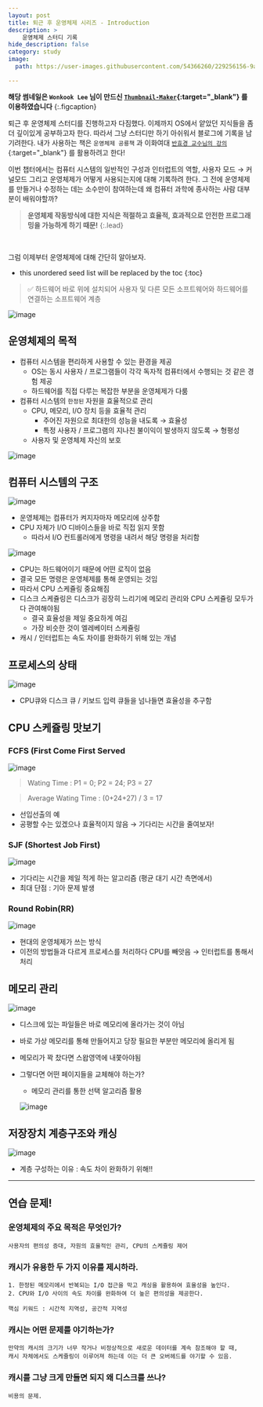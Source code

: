 ```yaml
---
layout: post
title: 퇴근 후 운영체제 시리즈 - Introduction
description: >
    운영체제 스터디 기록
hide_description: false
category: study
image:
  path: https://user-images.githubusercontent.com/54366260/229256156-9a8e9943-614a-4dc0-a699-2ffdb2d5e64e.png

---
```


**해당 썸네일은 `Wonkook Lee` 님이 만드신 [`Thumbnail-Maker`](https://wonkooklee.github.io/thumbnail_maker/){:target="_blank"} 를 이용하였습니다**
{:.figcaption}

퇴근 후 운영체제 스터디를 진행하고자 다짐했다. 이제까지 OS에서 얕았던 지식들을 좀 더 깊이있게 공부하고자 한다. 따라서 그냥 스터디만 하기 아쉬워서 블로그에 기록을 남기려한다. 
내가 사용하는 책은 `운영체제 공룡책` 과 이화여대 [`반효경 교수님의 강의`](http://www.kocw.net/home/cview.do?cid=4b9cd4c7178db077){:target="_blank"} 를 활용하려고 한다!

이번 챕터에서는 컴퓨터 시스템의 일반적인 구성과 인터럽트의 역할, 사용자 모드 → 커널모드 그리고 운영체제가 어떻게 사용되는지에 대해 기록하려 한다. 그 전에 운영체제를 만들거나 수정하는 데는 소수만이 참여하는데
왜 컴퓨터 과학에 종사하는 사람 대부분이 배워야할까?

> **운영체제 작동방식에 대한 지식은 적절하고 효율적, 효과적으로 안전한 프로그래밍을 가능하게 하기 때문!**
{:.lead}

<br>

그럼 이제부터 운영체제에 대해 간단히 알아보자.

* this unordered seed list will be replaced by the toc
{:toc}


> ✅ 하드웨어 바로 위에 설치되어 사용자 및 다른 모든 소프트웨어와 하드웨어를 연결하는 소프트웨어 계층


![image](https://github.com/jungsiroo/jungsiroo.github.io/assets/54366260/6c2f03bd-3a43-462e-9872-63fce4be78be)


## 운영체제의 목적

- 컴퓨터 시스템을 편리하게 사용할 수 있는 환경을 제공
    - OS는 동시 사용자 / 프로그램들이 각각 독자적 컴퓨터에서 수행되는 것 같은 경험 제공
    - 하드웨어를 직접 다루는 복잡한 부분을 운영체제가 다룸
- 컴퓨터 시스템의 `한정된` 자원을 효율적으로 관리
    - CPU, 메모리, I/O 장치 등을 효율적 관리
        - 주어진 자원으로 최대한의 성능을 내도록 → 효율성
        - 특정 사용자 / 프로그램의 지나친 불이익이 발생하지 않도록 → 형평성
    - 사용자 및 운영체제 자신의 보호

![image](https://github.com/jungsiroo/jungsiroo.github.io/assets/54366260/be9c4ea0-1bda-46f1-9295-ff8adbbd3e9c)

## 컴퓨터 시스템의 구조

![image](https://github.com/jungsiroo/jungsiroo.github.io/assets/54366260/7259138e-ed92-433a-a4ae-f7ad339ce7df)

- 운영체제는 컴퓨터가 켜지자마자 메모리에 상주함
- CPU 자체가 I/O 디바이스들을 바로 직접 읽지 못함
    - 따라서 I/O 컨트롤러에게 명령을 내려서 해당 명령을 처리함
    
![image](https://github.com/jungsiroo/jungsiroo.github.io/assets/54366260/900cb01c-a34d-4bd6-af87-5e1ab1c9af72)

- CPU는 하드웨어이기 때문에 어떤 로직이 없음
- 결국 모든 명령은 운영체제를 통해 운영되는 것임
- 따라서 CPU 스케쥴링 중요해짐
- 디스크 스케쥴링은 디스크가 굉장히 느리기에 메모리 관리와 CPU 스케쥴링 모두가 다 관여해야됨
    - 결국 효율성을 제일 중요하게 여김
    - 가장 비슷한 것이 엘레베이터 스케쥴링
- 캐시 / 인터럽트는 속도 차이를 완화하기 위해 있는 개념

## 프로세스의 상태

![image](https://github.com/jungsiroo/jungsiroo.github.io/assets/54366260/c6ef499c-6815-40b7-9b00-a33bb7b61799)

- CPU큐와 디스크 큐 / 키보드 입력 큐들을 넘나들면 효율성을 추구함

## CPU 스케쥴링 맛보기

### FCFS (First Come First Served

![image](https://github.com/jungsiroo/jungsiroo.github.io/assets/54366260/22075b6b-bf2f-4ba7-b1a1-7d8151fa1222)

> Wating Time : P1 = 0; P2 = 24; P3 = 27
> 

> Average Wating Time : (0+24+27) / 3 = 17
> 
- 선입선출의 예
- 공평할 수는 있겠으나 효율적이지 않음 → 기다리는 시간을 줄여보자!

### SJF (Shortest Job First)

![image](https://github.com/jungsiroo/jungsiroo.github.io/assets/54366260/cf888d0c-62c1-40d3-8761-369bdec5aaea)

- 기다리는 시간을 제일 적게 하는 알고리즘 (평균 대기 시간 측면에서)
- 최대 단점 : 기아 문제 발생

### Round Robin(RR)

![image](https://github.com/jungsiroo/jungsiroo.github.io/assets/54366260/d9dbdf62-0913-482a-bce4-a20bc03f4dde)

- 현대의 운영체제가 쓰는 방식
- 이전의 방법들과 다르게 프로세스를 처리하다 CPU를 빼앗음 → 인터럽트를 통해서 처리

## 메모리 관리

![image](https://github.com/jungsiroo/jungsiroo.github.io/assets/54366260/f7833cfb-90e7-42f1-8af7-b398d16830d6)

- 디스크에 있는 파일들은 바로 메모리에 올라가는 것이 아님
- 바로 가상 메모리를 통해 만들어지고 당장 필요한 부분만 메모리에 올리게 됨
- 메모리가 꽉 찼다면 스왑영역에 내쫓아야됨
- 그렇다면 어떤 페이지들을 교체해야 하는가?
    - 메모리 관리를 통한 선택 알고리즘 활용
    
    ![image](https://github.com/jungsiroo/jungsiroo.github.io/assets/54366260/92a5fe20-e5c6-4d1b-8857-c406b6d27eac)
    

## 저장장치 계층구조와 캐싱

![image](https://github.com/jungsiroo/jungsiroo.github.io/assets/54366260/ed48d8a1-4cca-4c1a-8fc7-df0b1f8a7289)

- 계층 구성하는 이유 : 속도 차이 완화하기 위해!!

---

## 연습 문제!

### 운영체제의 주요 목적은 무엇인가?

```
사용자의 편의성 증대, 자원의 효율적인 관리, CPU의 스케쥴링 제어
```

### 캐시가 유용한 두 가지 이유를 제시하라.

```
1. 한정된 메모리에서 반복되는 I/O 접근을 막고 캐싱을 활용하여 효율성을 높인다.
2. CPU와 I/O 사이의 속도 차이를 완화하여 더 높은 편의성을 제공한다.

핵심 키워드 : 시간적 지역성, 공간적 지역성 
```

### 캐시는 어떤 문제를 야기하는가?

```
만약의 캐시의 크기가 너무 작거나 비정상적으로 새로운 데이터를 계속 참조해야 할 때, 
캐시 자체에서도 스케쥴링이 이루어져 하는데 이는 더 큰 오버헤드를 야기할 수 있음.
```

### 캐시를 그냥 크게 만들면 되지 왜 디스크를 쓰나?

```
비용의 문제. 
```